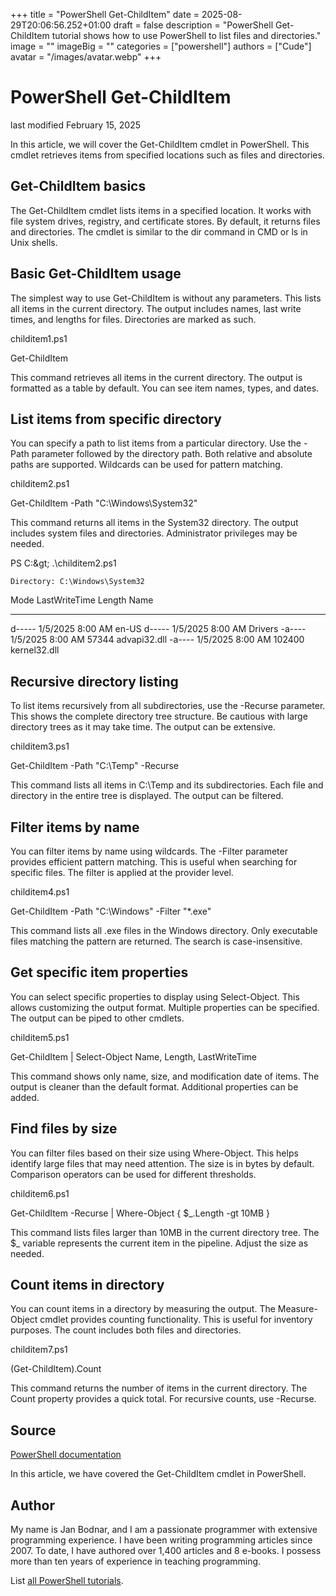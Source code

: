 +++
title = "PowerShell Get-ChildItem"
date = 2025-08-29T20:06:56.252+01:00
draft = false
description = "PowerShell Get-ChildItem tutorial shows how to use PowerShell to list files and directories."
image = ""
imageBig = ""
categories = ["powershell"]
authors = ["Cude"]
avatar = "/images/avatar.webp"
+++

# PowerShell Get-ChildItem

last modified February 15, 2025

In this article, we will cover the Get-ChildItem cmdlet in
PowerShell. This cmdlet retrieves items from specified locations such as
files and directories.

## Get-ChildItem basics

The Get-ChildItem cmdlet lists items in a specified location. It
works with file system drives, registry, and certificate stores. By default,
it returns files and directories. The cmdlet is similar to the dir command in
CMD or ls in Unix shells.

## Basic Get-ChildItem usage

The simplest way to use Get-ChildItem is without any parameters.
This lists all items in the current directory. The output includes names,
last write times, and lengths for files. Directories are marked as such.

childitem1.ps1
  

Get-ChildItem

This command retrieves all items in the current directory. The output is
formatted as a table by default. You can see item names, types, and dates.

## List items from specific directory

You can specify a path to list items from a particular directory. Use the
-Path parameter followed by the directory path. Both relative and absolute
paths are supported. Wildcards can be used for pattern matching.

childitem2.ps1
  

Get-ChildItem -Path "C:\Windows\System32"

This command returns all items in the System32 directory. The output includes
system files and directories. Administrator privileges may be needed.

PS C:\&gt; .\childitem2.ps1

    Directory: C:\Windows\System32

Mode                 LastWriteTime         Length Name
----                 -------------         ------ ----
d-----         1/5/2025   8:00 AM                en-US
d-----         1/5/2025   8:00 AM                Drivers
-a----         1/5/2025   8:00 AM          57344 advapi32.dll
-a----         1/5/2025   8:00 AM         102400 kernel32.dll

## Recursive directory listing

To list items recursively from all subdirectories, use the -Recurse parameter.
This shows the complete directory tree structure. Be cautious with large
directory trees as it may take time. The output can be extensive.

childitem3.ps1
  

Get-ChildItem -Path "C:\Temp" -Recurse

This command lists all items in C:\Temp and its subdirectories. Each file and
directory in the entire tree is displayed. The output can be filtered.

## Filter items by name

You can filter items by name using wildcards. The -Filter parameter provides
efficient pattern matching. This is useful when searching for specific files.
The filter is applied at the provider level.

childitem4.ps1
  

Get-ChildItem -Path "C:\Windows" -Filter "*.exe"

This command lists all .exe files in the Windows directory. Only executable
files matching the pattern are returned. The search is case-insensitive.

## Get specific item properties

You can select specific properties to display using Select-Object. This allows
customizing the output format. Multiple properties can be specified. The
output can be piped to other cmdlets.

childitem5.ps1
  

Get-ChildItem | Select-Object Name, Length, LastWriteTime

This command shows only name, size, and modification date of items. The output
is cleaner than the default format. Additional properties can be added.

## Find files by size

You can filter files based on their size using Where-Object. This helps identify
large files that may need attention. The size is in bytes by default. Comparison
operators can be used for different thresholds.

childitem6.ps1
  

Get-ChildItem -Recurse | Where-Object { $_.Length -gt 10MB }

This command lists files larger than 10MB in the current directory tree. The
$_ variable represents the current item in the pipeline. Adjust the size as
needed.

## Count items in directory

You can count items in a directory by measuring the output. The Measure-Object
cmdlet provides counting functionality. This is useful for inventory purposes.
The count includes both files and directories.

childitem7.ps1
  

(Get-ChildItem).Count

This command returns the number of items in the current directory. The Count
property provides a quick total. For recursive counts, use -Recurse.

## Source

[PowerShell documentation](https://docs.microsoft.com/en-us/powershell/)

In this article, we have covered the Get-ChildItem cmdlet in PowerShell.

## Author

My name is Jan Bodnar, and I am a passionate programmer with extensive
programming experience. I have been writing programming articles since 2007.
To date, I have authored over 1,400 articles and 8 e-books. I possess more
than ten years of experience in teaching programming.

List [all PowerShell tutorials](/powershell/).